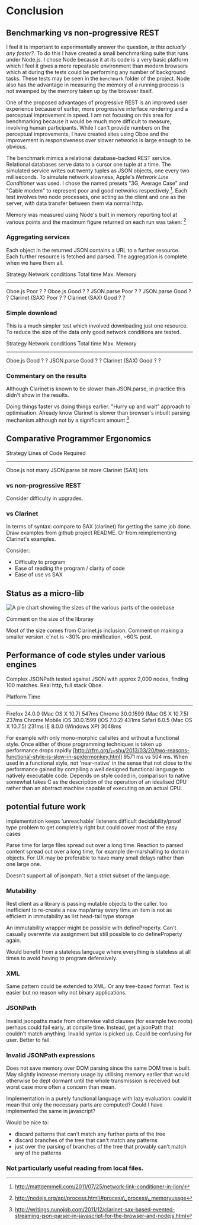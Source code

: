 Conclusion
==========

Benchmarking vs non-progressive REST
------------------------------------

I feel it is important to experimentally answer the question, *is this
actually any faster?*. To do this I have created a small benchmarking
suite that runs under Node.js. I chose Node because it at its code is a
very basic platform which I feel it gives a more repeatable environment
than modern browsers which at during the tests could be performing any
number of background tasks. These tests may be seen in the `benchmark`
folder of the project. Node also has the advantage in measuring the
memory of a running process is not swamped by the memory taken up by the
browser itself.

One of the proposed advantages of progressive REST is an improved user
experience because of earlier, more progressive interface rendering and
a perceptual improvement in speed. I am not focusing on this area for
benchmarking because it would be much more difficult to measure,
involving human participants. While I can't provide numbers on the
perceptual improvements, I have created sites using Oboe and the
improvement in responsiveness over slower networks is large enough to be
obvious.

The benchmark mimics a relational database-backed REST service.
Relational databases serve data to a cursor one tuple at a time. The
simulated service writes out twenty tuples as JSON objects, one every
two milliseconds. To simulate network slowness, Apple's *Network Line
Conditioner* was used. I chose the named presets "3G, Average Case" and
"Cable modem" to represent poor and good networks respectively [^1].
Each test involves two node processes, one acting as the client and one
as the server, with data transfer between them via normal http.

Memory was measured using Node's built in memory reporting tool at
various points and the maximum figure returned on each run was taken:
[^2]

### Aggregating services

Each object in the returned JSON contains a URL to a further resource.
Each further resource is fetched and parsed. The aggregation is complete
when we have them all.

  Strategy         Network conditions   Total time   Max. Memory
  ---------------- -------------------- ------------ -------------
  Oboe.js          Poor                 ?            ?
  Oboe.js          Good                 ?            ?
  JSON.parse       Poor                 ?            ?
  JSON.parse       Good                 ?            ?
  Clarinet (SAX)   Poor                 ?            ?
  Clarinet (SAX)   Good                 ?            ?

### Simple download

This is a much simpler test which involved downloading just one
resource. To reduce the size of the data only good network conditions
are tested.

  Strategy         Network conditions   Total time   Max. Memory
  ---------------- -------------------- ------------ -------------
  Oboe.js          Good                 ?            ?
  JSON.parse       Good                 ?            ?
  Clarinet (SAX)   Good                 ?            ?

### Commentary on the results

Although Clarinet is known to be slower than JSON.parse, in practice
this didn't show in the results.

Doing things faster vs doing things earlier. "Hurry up and wait"
approach to optimisation. Already know Clarinet is slower than browser's
inbuilt parsing mechanism although not by a significant amount [^3]

Comparative Programmer Ergonomics
---------------------------------

  Strategy         Lines of Code Required
  ---------------- ------------------------
  Oboe.js          not many
  JSON.parse       bit more
  Clarinet (SAX)   lots

### vs non-progressive REST

Consider difficulty in upgrades.

### vs Clarinet

In terms of syntax: compare to SAX (clarinet) for getting the same job
done. Draw examples from github project README. Or from reimplementing
Clarinet's examples.

Consider:

-   Difficulty to program
-   Ease of reading the program / clarity of code
-   Ease of use vs SAX

Status as a micro-lib
---------------------

![A pie chart showing the sizes of the various parts of the
codebase](images/placeholder.png)

Comment on the size of the libraray

Most of the size comes from Clarinet.js inclusion. Comment on making a
smaller version. c'net is \~30% pre-minification, \~60% post.

Performance of code styles under various engines
------------------------------------------------

Complex JSONPath tested against JSON with approx 2,000 nodes, finding
100 matches. Real http, full stack Oboe.

  Platform                                      Time
  ----------------------------------------- --------
  Firefox 24.0.0 (Mac OS X 10.7)               547ms
  Chrome 30.0.1599 (Mac OS X 10.7.5)           237ms
  Chrome Mobile iOS 30.0.1599 (iOS 7.0.2)      431ms
  Safari 6.0.5 (Mac OS X 10.7.5)               231ms
  IE 8.0.0 (Windows XP)                       3048ms

For example with only mono-morphic callsites and without a functional
style. Once either of those programming techniques is taken up
performance drops rapidly
[http://rfrn.org/\~shu/2013/03/20/two-reasons-functional-style-is-slow-in-spidermonkey.html]
9571 ms vs 504 ms. When used in a functional style, not 'near-native' in
the sense that not close to the performance gained by compiling a well
designed functional language to natively executable code. Depends on
style coded in, comparison to native somewhat takes C as the description
of the operation of an idealised CPU rather than an abstract machine
capable of executing on an actual CPU.

potential future work
---------------------

implementation keeps 'unreachable' listeners difficult
decidability/proof type problem to get completely right but could cover
most of the easy cases

Parse time for large files spread out over a long time. Reaction to
parsed content spread out over a long time, for example de-marshalling
to domain objects. For UX may be preferable to have many small delays
rather than one large one.

Doesn't support all of jsonpath. Not a strict subset of the language.

### Mutability

Rest client as a library is passing mutable objects to the caller. too
inefficient to re-create a new map/array every time an item is not as
efficient in immutability as list head-tail type storage

An immutability wrapper might be possible with defineProperty. Can't
casually overwrite via assignment but still possible to do
defineProperty again.

Would benefit from a stateless language where everything is stateless at
all times to avoid having to program defensively.

### XML

Same pattern could be extended to XML. Or any tree-based format. Text is
easier but no reason why not binary applications.

### JSONPath

Invalid jsonpaths made from otherwise valid clauses (for example two
roots) perhaps could fail early, at compile time. Instead, get a
jsonPath that couldn't match anything. Invalid syntax is picked up.
Could be confusing for user. Better to fail.

### Invalid JSONPath expressions

Does not save memory over DOM parsing since the same DOM tree is built.
May slightly increase memory usage by utilising memory earlier that
would otherwise be dept dormant until the whole transmission is received
but worst case more often a concern than mean.

Implementation in a purely functional language with lazy evaluation:
could it mean that only the necessary parts are computed? Could I have
implemented the same in javascript?

Would be nice to:

-   discard patterns that can't match any further parts of the tree
-   discard branches of the tree that can't match any patterns
-   just over the parsing of branches of the tree that provably can't
    match any of the patterns

### Not particularly useful reading from local files.

[^1]: http://mattgemmell.com/2011/07/25/network-link-conditioner-in-lion/

[^2]: http://nodejs.org/api/process.html\#process\_process\_memoryusage

[^3]: http://writings.nunojob.com/2011/12/clarinet-sax-based-evented-streaming-json-parser-in-javascript-for-the-browser-and-nodejs.html
